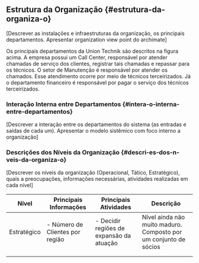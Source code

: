 ## Estrutura da Organização {#estrutura-da-organiza-o}

[Descrever as instalações e infraestruturas da organização, os principais departamentos. Apresentar organization view point do archimate]

Os principais departamentos da Union Technik são descritos na figura acima. A empresa possui um Call Center, responsável por atender chamadas de serviço dos clientes, registrar tais chamadas e repassar para os técnicos. O setor de Manutenção é responsável por atender os chamados. Esse atendimento ocorre por meio de técnicos terceirizados. Já o departamento financeiro é responsável por pagar o serviço dos técnicos terceirizados.

### Interação Interna entre Departamentos {#intera-o-interna-entre-departamentos}

[Descrever a interação entre os departamentos do sistema (as entradas e saídas de cada um). Apresentar o modelo sistêmico com foco interno a organização]

### Descrições dos Níveis da Organização {#descri-es-dos-n-veis-da-organiza-o}

[Descrever os níveis da organização (Operacional, Tático, Estratégico), quais a preocupações, informações necessárias, atividades realizadas em cada nível]

| **Nível** | **Principais Informações** | **Principais Atividades** | **Descrição** |
| --- | --- | --- | --- |
| Estratégico | - Número de Clientes por região | - Decidir regiões de expansão da atuação | Nível ainda não muito maduro. Composto por um conjunto de sócios |
|  |  |  |  |
|  |  |  |  |